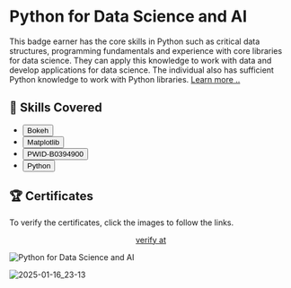 
# Python for Data Science and AI
<p>This badge earner has the core skills in Python such as critical data structures, programming fundamentals and experience with core libraries for data science. They can apply this knowledge to work with data and develop applications for data science. The individual also has sufficient Python knowledge to work with Python libraries. <a href="https://www.coursera.org/learn/python-for-applied-data-science-ai?utm_source=IBM&utm_medium=institutions&utm_campaign=IBMBadge" target="_blank">Learn more ..</a></p>

## 📑 Skills Covered
- <button type="button" class="btn btn-outline-info">Bokeh</button>
- <button type="button" class="btn btn-outline-info">Matplotlib</button>
- <button type="button" class="btn btn-outline-info">PWID-B0394900</button>
- <button type="button" class="btn btn-outline-info">Python</button>



## 🏆 Certificates 
To verify the certificates, click the images to follow the links.

<p align="middle">
  <a href="https://www.credly.com/badges/6079eb65-c6c5-47af-9a20-58c7d71434e9">
    verify at
  </a>
  
![Python for Data Science and AI](https://github.com/user-attachments/assets/8a7e1995-b1d7-49af-9a8e-b4176e2f339f)


![2025-01-16_23-13](https://github.com/user-attachments/assets/10b0d815-addc-4b38-956d-466b203ae701)

</p>


